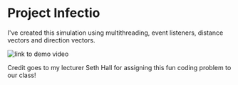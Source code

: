 # Project Infectio

I've created this simulation using multithreading, event listeners, distance vectors and direction vectors.

![link to demo video](https://gitlab.com/spacecatbug/human-zombie-simulator/-/raw/master/Demo.gif)

Credit goes to my lecturer Seth Hall for assigning this fun coding problem to our class!
